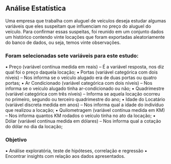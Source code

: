 ## Análise Estatística

Uma empresa que trabalha com aluguel de veículos deseja estudar algumas variáveis que eles suspeitam que influenciam no preço do aluguel do veículo. 
Para confirmar essas suspeitas, foi reunido em um conjunto dados um histórico contendo vinte locações que foram exportadas aleatoriamente do banco de dados, ou seja, temos vinte observações.


### Foram selecionadas sete variáveis para este estudo:

▪ Preço (variável contínua medida em reais) – É a variável resposta, nos diz qual foi o preço daquela locação;
▪ Portas (variável categórica com dois níveis) – Nos informa se o veículo alugado era de duas portas ou quatro portas;
▪ Ar Condicionado (variável categórica com dois níveis) – Nos informa se o veículo alugado tinha ar-condicionado ou não;
▪ Quadrimestre (variável categórica com três níveis) – Informa se aquela locação ocorreu no primeiro, segundo ou terceiro quadrimestre do ano;
▪ Idade do Locatário (variável discreta medida em anos) – Nos informa qual a idade do indivíduo que realizou a locação;
▪ Quilometragem (variável contínua medida em KM) – Nos informa quantos KM rodados o veículo tinha no ato da locação;
▪ Dólar (variável contínua medida em dólares) – Nos informa qual a cotação do dólar no dia da locação;


### Objetivo

▪ Análise exploratória, teste de hipóteses, correlação e regressão
▪ Encontrar insights com relação aos dados apresentados.
